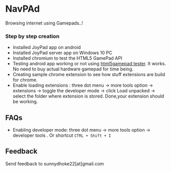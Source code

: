 # NavPAd

Browsing internet using Gamepads..!

### Step by step creation

- Installed JoyPad app on android
- Installed JoyPad server app on Windows 10 PC
- Installed chromium to test the HTML5 GamePad API
- Testing android app working or not using [html5gamepad tester](https://html5gamepad.com/). It works. No need to buy actual hardware gamepad for time being.
- Creating sample chrome extension to see how stuff extensions are build for chrome.
- Enable loading extensions : three dot menu -> more tools option -> extensions -> toggle the developer mode -> click Load unpacked -> select the folder where extension is stored. Done,your extension should be working.
## FAQs
- Enabling developer mode: three dot menu -> more tools option -> developer tools . Or shortcut `CTRL + Shift + I`


## Feedback

Send feedback to sunnydhoke22[at]gmail.com
